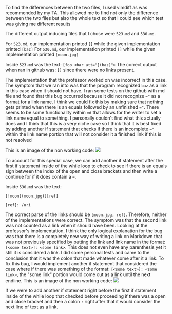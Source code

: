 To find the differences between the two files, I used vimdiff as was recommended by my TA. This allowed me to find not only the difference between the two files but also the whole text so that I could see which test was giving me different results

The different output inducing files that I chose were `523.md` and `530.md`.

For `523.md`, our implementation printed `[]` while the given implementation printed `[baz]`
For `530.md`, our implementation printed `[]` while the given implementation printed `[moon.jpg]`

Inside `523.md` was the text: 
`[foo <bar att="](baz)">`
The correct output when ran in github was:
`[]` since there were no links present.

The implementation that the professor worked on was incorrect in this case. The symptom that we ran into was that the program recognized `baz` as a link in this case when it should not have. I ran some tests on the github with md file and found that this bug occurred because it did not recognize `="` as a format for a link name. I think we could fix this by making sure that nothing gets printed when there is an equals followed by an unfinished `="`. There seems to be some functionality within `md` that allows for the writer to set a link name equal to something. I personally couldn't find what this actually does and I think that this is a very niche case so I think that it is best fixed by adding another if statement that checks if there is an incomplete `="` within the link name portion that will not consider it a finished link if this is not resolved

This is an image of the non working code:
![](https://user-images.githubusercontent.com/97693001/158697896-524d9959-7f74-46f1-9903-60db83e1bbae.png)

To account for this special case, we can add another if statement after the first if statement inside of the while loop to check to see if there is an equals sign between the index of the open and close brackets and then write a continue for if it does contain a `=`.

Inside `530.md` was the text: 
```
[!moon](moon.jpg)][ref]

[ref]: /uri
```

The correct parse of the links should be `[moon.jpg, ref]`. Therefore, neither of the implementations were correct. The symptom was that the second link was not counted as a link when it should have been. Looking at the professor's implementation, I think the only logical explanation for the bug was that there is a completely new way of writing a link on Markdown that was not previously specified by putting the link and link name in the format: `[<some text>]: <some link>`. This does not even have any parenthesis yet it still it is considered a link. I did some personal tests and came to the conclusion that it was the colon that made whatever come after it a link. To fix this bug, I would implement another if statement that considered the case where if there was something of the format: `[<some text>]: <some link>`, the "some link" portion would come out as a link until the next endline.
This is an image of the non working code:
![](https://user-images.githubusercontent.com/97693001/158697345-6323b28f-4c47-44cd-beab-b2f252939ca0.png)

If we were to add another if statement right before the first if statement inside of the while loop that checked before proceeding if there was a open and close bracket and then a colon `:` right after that it would consider the next line of text as a link. 
